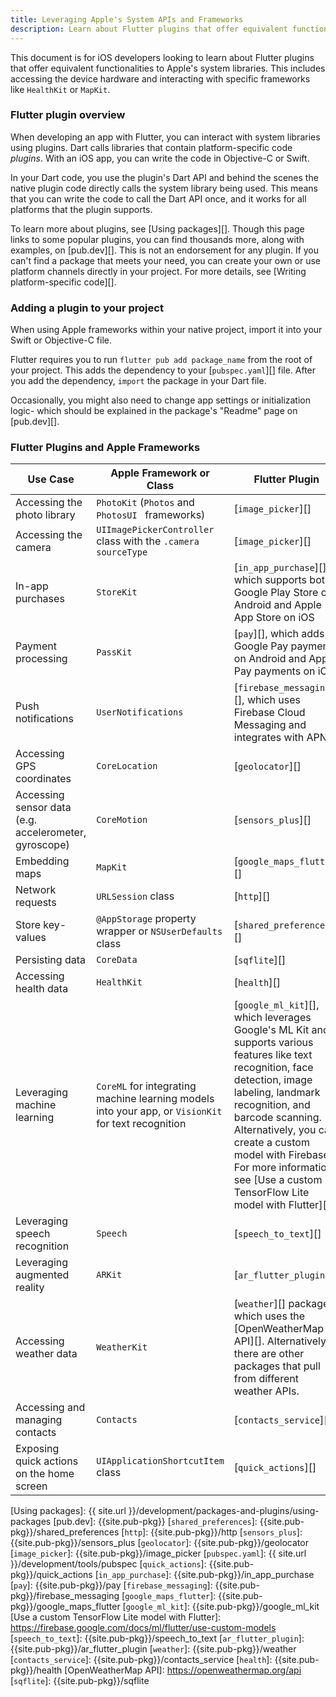 ```yaml
---
title: Leveraging Apple's System APIs and Frameworks
description: Learn about Flutter plugins that offer equivalent functionalities to Apple's frameworks
---
```


This document is for iOS developers looking to learn about 
Flutter plugins that offer equivalent functionalities 
to Apple's system libraries. This includes accessing 
the device hardware and interacting 
with specific frameworks like `HealthKit` or `MapKit`.

<!-- Add once SwiftUI PR is merged -->
<!-- For an overview of how the SwiftUI framework compares to Flutter, 
see [Learning Flutter as a SwiftUI developer][].  -->

### Flutter plugin overview
When developing an app with Flutter, you can interact 
with system libraries using plugins. 
Dart calls libraries that contain platform-specific code _plugins_. 
With an iOS app, you can write the code in Objective-C or Swift. 

In your Dart code, you use the plugin's Dart API and 
behind the scenes the native plugin code directly calls
the system library being used. This means that you can write 
the code to call the Dart API once, 
and it works for all platforms that the plugin supports.

To learn more about plugins, see [Using packages][]. 
Though this page links to some popular plugins,
you can find thousands more, along with examples, 
on [pub.dev][]. This is not an endorsement for any plugin.
If you can't find a package that meets your need, 
you can create your own or use platform channels directly in your project. 
For more details, see [Writing platform-specific code][]. 

### Adding a plugin to your project
When using Apple frameworks within your native project, 
import it into your Swift or Objective-C file. 

Flutter requires you to run `flutter pub add package_name` 
from the root of your project. This adds 
the dependency to your [`pubspec.yaml`][] file.
After you add the dependency, `import` the package
in your Dart file. 

Occasionally, you might also need to change app settings or 
initialization logic- which should be explained in the package's 
"Readme" page on [pub.dev][].

### Flutter Plugins and Apple Frameworks

| Use Case | Apple Framework or Class | Flutter Plugin |
| -------- | --------------- | -------------- |
| Accessing the photo library | `PhotoKit` (`Photos` and `PhotosUI ` frameworks) | [`image_picker`][] |
| Accessing the camera | `UIImagePickerController` class with the `.camera` `sourceType` | [`image_picker`][] |
| In-app purchases | `StoreKit` | [`in_app_purchase`][], which supports both Google Play Store on Android and Apple App Store on iOS |
| Payment processing | `PassKit` | [`pay`][], which adds Google Pay payments on Android and Apple Pay payments on iOS. |
| Push notifications | `UserNotifications` | [`firebase_messaging`][], which uses Firebase Cloud Messaging and integrates with APNs| 
| Accessing GPS coordinates | `CoreLocation` | [`geolocator`][] |
| Accessing sensor data (e.g. accelerometer, gyroscope) | `CoreMotion`  | [`sensors_plus`][] |
| Embedding maps | `MapKit` | [`google_maps_flutter`][] |
| Network requests| `URLSession` class | [`http`][] |
| Store key-values | `@AppStorage` property wrapper or `NSUserDefaults` class| [`shared_preferences`][] |
| Persisting data | `CoreData` | [`sqflite`][] |
| Accessing health data | `HealthKit`| [`health`][] |
| Leveraging machine learning | `CoreML` for integrating machine learning models into your app, or `VisionKit` for text recognition | [`google_ml_kit`][], which leverages Google's ML Kit and supports various features like text recognition, face detection, image labeling, landmark recognition, and barcode scanning. Alternatively, you can create a custom model with Firebase. For more information, see [Use a custom TensorFlow Lite model with Flutter][]. |
| Leveraging speech recognition | `Speech`| [`speech_to_text`][]|
| Leveraging augmented reality  | `ARKit`| [`ar_flutter_plugin`][]|
| Accessing weather data  | `WeatherKit`| [`weather`][] package, which uses the [OpenWeatherMap API][]. Alternatively, there are other packages that pull from different weather APIs.|
| Accessing and managing contacts | `Contacts`| [`contacts_service`][]|
| Exposing quick actions on the home screen | `UIApplicationShortcutItem` class | [`quick_actions`][]|


<!-- [Learning Flutter as a SwiftUI developer]: -->
[Using packages]: {{ site.url }}/development/packages-and-plugins/using-packages
[pub.dev]: {{site.pub-pkg}}
[`shared_preferences`]: {{site.pub-pkg}}/shared_preferences
[`http`]: {{site.pub-pkg}}/http
[`sensors_plus`]: {{site.pub-pkg}}/sensors_plus
[`geolocator`]: {{site.pub-pkg}}/geolocator
[`image_picker`]: {{site.pub-pkg}}/image_picker
[`pubspec.yaml`]: {{ site.url }}/development/tools/pubspec
[`quick_actions`]: {{site.pub-pkg}}/quick_actions
[`in_app_purchase`]: {{site.pub-pkg}}/in_app_purchase
[`pay`]: {{site.pub-pkg}}/pay
[`firebase_messaging`]: {{site.pub-pkg}}/firebase_messaging
[`google_maps_flutter`]: {{site.pub-pkg}}/google_maps_flutter
[`google_ml_kit`]: {{site.pub-pkg}}/google_ml_kit
[Use a custom TensorFlow Lite model with Flutter]: https://firebase.google.com/docs/ml/flutter/use-custom-models
[`speech_to_text`]: {{site.pub-pkg}}/speech_to_text
[`ar_flutter_plugin`]: {{site.pub-pkg}}/ar_flutter_plugin
[`weather`]: {{site.pub-pkg}}/weather
[`contacts_service`]: {{site.pub-pkg}}/contacts_service
[`health`]: {{site.pub-pkg}}/health
[OpenWeatherMap API]: https://openweathermap.org/api
[`sqflite`]: {{site.pub-pkg}}/sqflite